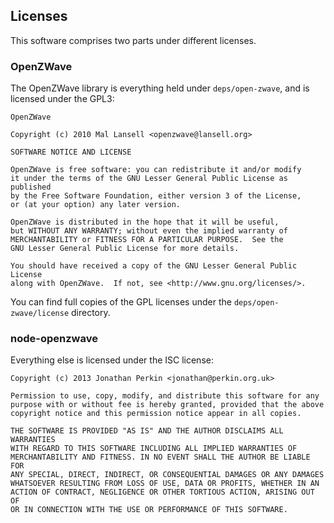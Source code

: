 ## Licenses

This software comprises two parts under different licenses.

### OpenZWave

The OpenZWave library is everything held under `deps/open-zwave`, and is
licensed under the GPL3:

    OpenZWave
    
    Copyright (c) 2010 Mal Lansell <openzwave@lansell.org>
    
    SOFTWARE NOTICE AND LICENSE
    
    OpenZWave is free software: you can redistribute it and/or modify
    it under the terms of the GNU Lesser General Public License as published
    by the Free Software Foundation, either version 3 of the License,
    or (at your option) any later version.
    
    OpenZWave is distributed in the hope that it will be useful,
    but WITHOUT ANY WARRANTY; without even the implied warranty of
    MERCHANTABILITY or FITNESS FOR A PARTICULAR PURPOSE.  See the
    GNU Lesser General Public License for more details.
    
    You should have received a copy of the GNU Lesser General Public License
    along with OpenZWave.  If not, see <http://www.gnu.org/licenses/>.

You can find full copies of the GPL licenses under the
`deps/open-zwave/license` directory.

### node-openzwave

Everything else is licensed under the ISC license:

    Copyright (c) 2013 Jonathan Perkin <jonathan@perkin.org.uk>
    
    Permission to use, copy, modify, and distribute this software for any
    purpose with or without fee is hereby granted, provided that the above
    copyright notice and this permission notice appear in all copies.
    
    THE SOFTWARE IS PROVIDED "AS IS" AND THE AUTHOR DISCLAIMS ALL WARRANTIES
    WITH REGARD TO THIS SOFTWARE INCLUDING ALL IMPLIED WARRANTIES OF
    MERCHANTABILITY AND FITNESS. IN NO EVENT SHALL THE AUTHOR BE LIABLE FOR
    ANY SPECIAL, DIRECT, INDIRECT, OR CONSEQUENTIAL DAMAGES OR ANY DAMAGES
    WHATSOEVER RESULTING FROM LOSS OF USE, DATA OR PROFITS, WHETHER IN AN
    ACTION OF CONTRACT, NEGLIGENCE OR OTHER TORTIOUS ACTION, ARISING OUT OF
    OR IN CONNECTION WITH THE USE OR PERFORMANCE OF THIS SOFTWARE.

